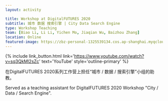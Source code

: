 ```yaml
---
layout: activity

title: Workshop at DigitalFUTURES 2020
subtitle: 城市 数据 搜索引擎 | City Data Search Engine
type: Workshop Teaching
team: [Biao Li, Li Li, Yichen Mo, Jiaqian Wu, Baizhou Zhang]
location: Online
featured-image: https://zbz-personal-1325539134.cos.ap-shanghai.myqcloud.com/image/20241121162905.png
---
```


{% include link_button.html link='https://www.youtube.com/watch?v=sq3QkMl2sZc' text='YouTube' style='outline-primary' %}

在DigitalFUTURES 2020系列工作营上担任“城市 / 数据 / 搜索引擎”小组的助教。

Served as a teaching assistant for DigitalFUTURES 2020 Workshop "City / Data / Search Engine".